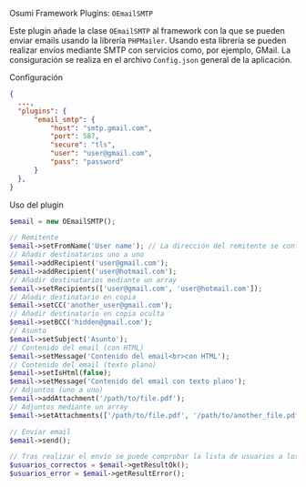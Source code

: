 Osumi Framework Plugins: `OEmailSMTP`

Este plugin añade la clase `OEmailSMTP` al framework con la que se pueden enviar emails usando la librería `PHPMailer`. Usando esta librería se pueden realizar envíos mediante SMTP con servicios como, por ejemplo, GMail. La consiguración se realiza en el archivo `Config.json` general de la aplicación.

Configuración

```json
{
  ...,
  "plugins": {
      "email_smtp": {
          "host": "smtp.gmail.com",
          "port": 587,
          "secure": "tls",
          "user": "user@gmail.com",
          "pass": "password"
      }
  },
}
```

Uso del plugin

```php
$email = new OEmailSMTP();

// Remitente
$email->setFromName('User name'); // La dirección del remitente se configura en Config.json
// Añadir destinatarios uno a uno
$email->addRecipient('user@gmail.com');
$email->addRecipient('user@hotmail.com');
// Añadir destinatarios mediante un array
$email->setRecipients(['user@gmail.com', 'user@hotmail.com']);
// Añadir destinatario en copia
$email->setCC('another_user@gmail.com');
// Añadir destinatario en copia oculta
$email->setBCC('hidden@gmail.com');
// Asunto
$email->setSubject('Asunto');
// Contenido del email (con HTML)
$email->setMessage('Contenido del email<br>con HTML');
// Contenido del email (texto plano)
$email->setIsHtml(false);
$email->setMessage('Contenido del email con texto plano');
// Adjuntos (uno a uno)
$email->addAttachment('/path/to/file.pdf');
// Adjuntos mediante un array
$email->setAttachments(['/path/to/file.pdf', '/path/to/another_file.pdf']);

// Enviar email
$email->send();

// Tras realizar el envío se puede comprobar la lista de usuarios a los que se les ha enviado y aquellos que han dado error
$usuarios_correctos = $email->getResultOk();
$usuarios_error = $email->getResultError();
```
